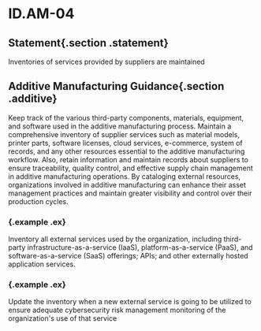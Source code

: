 # ID.AM-04

## Statement{.section .statement}
Inventories of services provided by suppliers are maintained

## Additive Manufacturing Guidance{.section .additive}
Keep track of the various third-party components, materials, equipment, 
and software used in the additive manufacturing process. Maintain a 
comprehensive inventory of supplier services such as material models, 
printer parts, software licenses, cloud services, e-commerce, system of 
records, and any other resources essential to the additive 
manufacturing workflow. Also, retain information and maintain records 
about suppliers to ensure traceability, quality control, and effective 
supply chain management in additive manufacturing operations. By 
cataloging external resources, organizations involved in additive 
manufacturing can enhance their asset management practices and maintain 
greater visibility and control over their production cycles.

### {.example .ex}
Inventory all external services used by the organization, including 
third-party infrastructure-as-a-service (IaaS), platform-as-a-service 
(PaaS), and software-as-a-service (SaaS) offerings; APIs; and other 
externally hosted application services.

### {.example .ex}
Update the inventory when a new external service is going to be 
utilized to ensure adequate cybersecurity risk management monitoring of 
the organization's use of that service